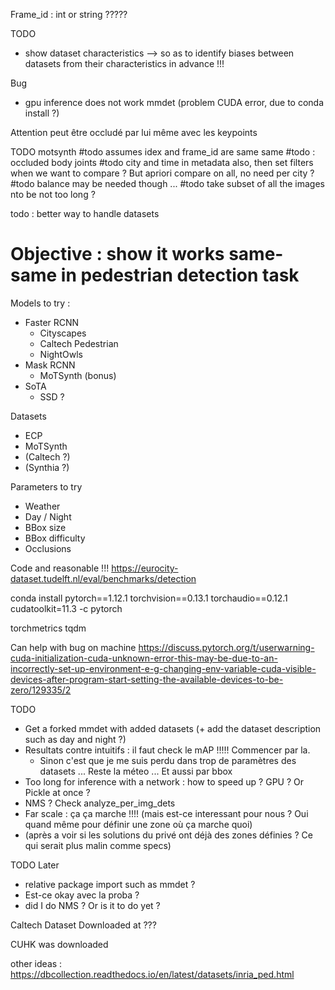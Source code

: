 

Frame_id : int or string ?????

TODO
- show dataset characteristics --> so as to identify biases between datasets from their characteristics in advance !!!


Bug
- gpu inference does not work mmdet (problem CUDA error, due to conda install ?)

Attention peut être occludé par lui même avec les keypoints

TODO motsynth
#todo assumes idex and frame_id are same same
#todo : occluded body joints
#todo city and time in metadata also, then set filters when we want to compare ? But apriori compare on all, no need per city ?
#todo balance may be needed though ...
#todo take subset of all the images nto be not too long ?

todo : better way to handle datasets

# Objective : show it works same-same in pedestrian detection task

Models to try : 

- Faster RCNN
  - Cityscapes
  - Caltech Pedestrian
  - NightOwls
- Mask RCNN 
  - MoTSynth (bonus)
- SoTA
  - SSD ?

Datasets 

- ECP
- MoTSynth
- (Caltech ?)
- (Synthia ?)

Parameters to try

- Weather
- Day / Night
- BBox size 
- BBox difficulty
- Occlusions







Code and reasonable !!! https://eurocity-dataset.tudelft.nl/eval/benchmarks/detection

conda install pytorch==1.12.1 torchvision==0.13.1 torchaudio==0.12.1 cudatoolkit=11.3 -c pytorch

torchmetrics
tqdm

Can help with bug on machine
https://discuss.pytorch.org/t/userwarning-cuda-initialization-cuda-unknown-error-this-may-be-due-to-an-incorrectly-set-up-environment-e-g-changing-env-variable-cuda-visible-devices-after-program-start-setting-the-available-devices-to-be-zero/129335/2




TODO
- Get a forked mmdet with added datasets (+ add the dataset description such as day and night ?)
- Resultats contre intuitifs : il faut check le mAP !!!!! Commencer par la.
  - Sinon c'est que je me suis perdu dans trop de paramètres des datasets ... Reste la méteo ... Et aussi par bbox
- Too long for inference with a network : how to speed up ? GPU ? Or Pickle at once ?
- NMS ? Check analyze_per_img_dets
- Far scale : ça ça marche !!!! (mais est-ce interessant pour nous ? Oui quand même pour définir une zone où ça marche quoi)
- (après a voir si les solutions du privé ont déjà des zones définies ? Ce qui serait plus malin comme specs)


TODO Later
- relative package import such as mmdet ?
- Est-ce okay avec la proba ?
- did I do NMS ? Or is it to do yet ?

Caltech Dataset
Downloaded at ???

CUHK was downloaded

other ideas : 
https://dbcollection.readthedocs.io/en/latest/datasets/inria_ped.html
